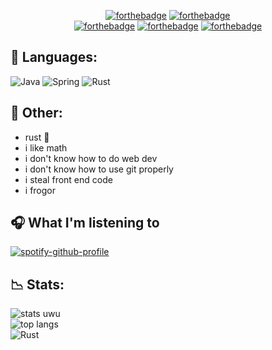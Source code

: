 <div align="center">
  
  [![forthebadge](https://forthebadge.com/images/badges/powered-by-electricity.svg)](https://forthebadge.com)
  [![forthebadge](https://forthebadge.com/images/badges/powered-by-black-magic.svg)](https://forthebadge.com)
  <br>
  [![forthebadge](https://forthebadge.com/images/badges/oooo-kill-em.svg)](https://forthebadge.com)
  [![forthebadge](https://forthebadge.com/images/badges/fuck-it-ship-it.svg)](https://forthebadge.com)
  [![forthebadge](https://forthebadge.com/images/badges/designed-in-ms-paint.svg)](https://forthebadge.com)
  
</div>

## 🍂 Languages:
![Java](https://img.shields.io/badge/java-%23ED8B00.svg?style=for-the-badge&logo=java&logoColor=white)
![Spring](https://img.shields.io/badge/spring-%236DB33F.svg?style=for-the-badge&logo=spring&logoColor=white)
![Rust](https://img.shields.io/badge/rust-%23000000.svg?style=for-the-badge&logo=rust&logoColor=white)

## 🌃 Other:
- rust :troll:
- i like math
- i don't know how to do web dev
- i don't know how to use git properly
- i steal front end code 
- i frogor

## 🎧 What I'm listening to
[![spotify-github-profile](https://spotify-github-profile.vercel.app/api/view?uid=31bbtx4gtizqgjsyco3zake7fvja&cover_image=true&theme=novatorem&show_offline=true&background_color=121212&interchange=false&bar_color=5b2067&bar_color_cover=false)](https://spotify-github-profile.vercel.app/api/view?uid=31bbtx4gtizqgjsyco3zake7fvja&redirect=true)

## 📉 Stats:
![stats uwu](https://github-readme-stats.vercel.app/api?username=mirai42&show_icons=true&theme=tokyonight)
<br>
![top langs](https://github-readme-stats.vercel.app/api/top-langs/?username=mirai42&layout=compact&theme=tokyonight)
<br>
![Rust](https://cdn.discordapp.com/attachments/737466379699224597/965304648187641856/someonesaidrust.gif?size=10)

